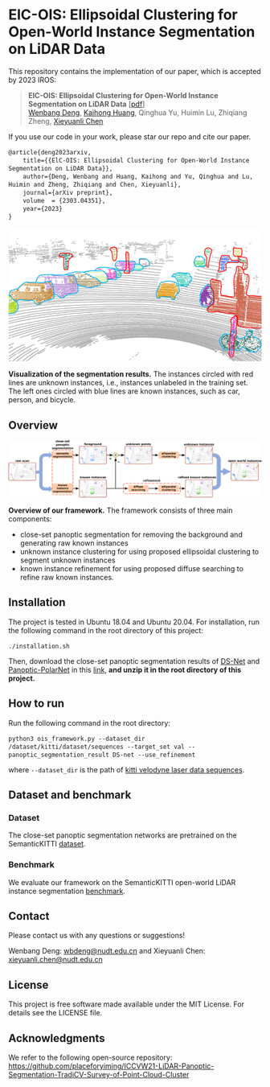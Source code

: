 # ElC-OIS: Ellipsoidal Clustering for Open-World Instance Segmentation on LiDAR Data

This repository contains the implementation of our paper, which is accepted by 2023 IROS:

> **ElC-OIS: Ellipsoidal Clustering for Open-World Instance Segmentation on LiDAR Data** [[pdf](https://arxiv.org/pdf/2303.04351.pdf)]\
> [Wenbang Deng](https://github.com/dwbzxc),  [Kaihong Huang](https://github.com/mshicom),  Qinghua Yu,  Huimin Lu,  Zhiqiang Zheng,  [Xieyuanli Chen](https://github.com/Chen-Xieyuanli)

If you use our code in your work, please star our repo and cite our paper.

```
@article{deng2023arxiv,
	title={{ElC-OIS: Ellipsoidal Clustering for Open-World Instance Segmentation on LiDAR Data}},
	author={Deng, Wenbang and Huang, Kaihong and Yu, Qinghua and Lu, Huimin and Zheng, Zhiqiang and Chen, Xieyuanli},
	journal={arXiv preprint},
	volume  = {2303.04351},
	year={2023}
}
```

<div align=center>
<img src="./docs/visualization.png"> 
</div>

**Visualization of the segmentation results.** The instances circled with red lines are unknown instances, i.e., instances unlabeled in the training set. The left ones circled with blue lines are known instances, such as car, person, and bicycle.

## Overview

<div align=center>
<img src="./docs/framework.png"> 
</div>

**Overview of our framework.** The framework consists of three main components:
- close-set panoptic segmentation for removing the background and generating raw known instances
- unknown instance clustering for using proposed ellipsoidal clustering to segment unknown instances
- known instance refinement for using proposed diffuse searching to refine raw known instances.

## Installation
The project is tested in Ubuntu 18.04 and Ubuntu 20.04. For installation, run the following command in the root directory of this project:
```
./installation.sh
```

Then, download the close-set panoptic segmentation results of [DS-Net](https://github.com/hongfz16/DS-Net) and [Panoptic-PolarNet](https://github.com/edwardzhou130/Panoptic-PolarNet) in this [link](https://pan.baidu.com/s/1D2d3rO4jOePgKj-LwUMccQ?pwd=ycny), **and unzip it in the root directory of this project.**

## How to run
Run the following command in the root directory:
```
python3 ois_framework.py --dataset_dir /dataset/kitti/dataset/sequences --target_set val --panoptic_segmentation_result DS-net --use_refinement
```
where `--dataset_dir` is the path of [kitti velodyne laser data sequences](https://www.cvlibs.net/datasets/kitti/eval_odometry.php).

## Dataset and benchmark

### Dataset

The close-set panoptic segmentation networks are pretrained on the SemanticKITTI [dataset](http://semantic-kitti.org/). 

### Benchmark

We evaluate our framework on the SemanticKITTI open-world LiDAR instance segmentation [benchmark](https://codalab.lisn.upsaclay.fr/competitions/2183#results). 

## Contact

Please contact us with any questions or suggestions!

Wenbang Deng: wbdeng@nudt.edu.cn and Xieyuanli Chen: xieyuanli.chen@nudt.edu.cn

## License

This project is free software made available under the MIT License. For details see the LICENSE file.

## Acknowledgments
We refer to the following open-source repository:
https://github.com/placeforyiming/ICCVW21-LiDAR-Panoptic-Segmentation-TradiCV-Survey-of-Point-Cloud-Cluster

